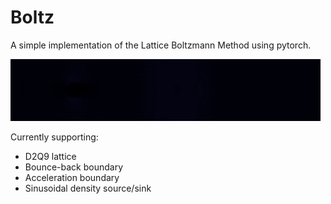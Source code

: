 # Boltz
A simple implementation of the Lattice Boltzmann Method using pytorch.

![flow with circle](assets/flow_circle.gif)

Currently supporting:
- D2Q9 lattice
- Bounce-back boundary
- Acceleration boundary
- Sinusoidal density source/sink
